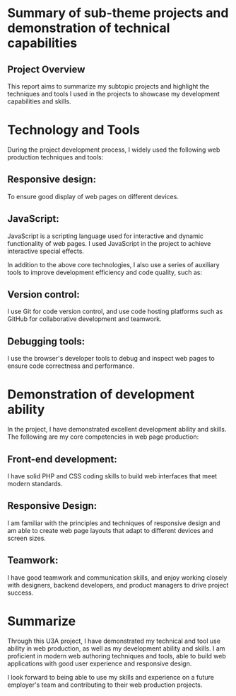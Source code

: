# Summary of sub-theme projects and demonstration of technical capabilities

## Project Overview
This report aims to summarize my subtopic projects and highlight the techniques and tools I used in the projects to showcase my development capabilities and skills.

# Technology and Tools
During the project development process, I widely used the following web production techniques and tools:

## Responsive design: 
To ensure good display of web pages on different devices.

## JavaScript: 
JavaScript is a scripting language used for interactive and dynamic functionality of web pages. I used JavaScript in the project to achieve interactive special effects.


In addition to the above core technologies, I also use a series of auxiliary tools to improve development efficiency and code quality, such as:

## Version control: 
I use Git for code version control, and use code hosting platforms such as GitHub for collaborative development and teamwork.

## Debugging tools: 
I use the browser's developer tools to debug and inspect web pages to ensure code correctness and performance.


# Demonstration of development ability
In the project, I have demonstrated excellent development ability and skills. The following are my core competencies in web page production:

## Front-end development: 
I have solid PHP and CSS coding skills to build web interfaces that meet modern standards.

## Responsive Design: 
I am familiar with the principles and techniques of responsive design and am able to create web page layouts that adapt to different devices and screen sizes.

## Teamwork: 
I have good teamwork and communication skills, and enjoy working closely with designers, backend developers, and product managers to drive project success.


# Summarize

Through this U3A project, I have demonstrated my technical and tool use ability in web production, as well as my development ability and skills. I am proficient in modern web authoring techniques and tools, able to build web applications with good user experience and responsive design.

I look forward to being able to use my skills and experience on a future employer's team and contributing to their web production projects.
